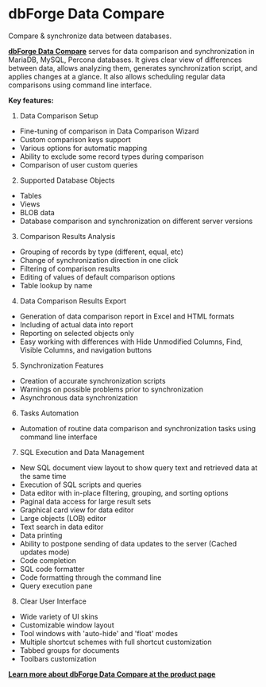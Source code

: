 # dbForge Data Compare

Compare &amp; synchronize data between databases.

[<strong>dbForge Data Compare</strong>](https://www.devart.com/dbforge/mysql/datacompare/) serves for data comparison and synchronization in MariaDB, MySQL, Percona databases. It gives clear view of differences between data, allows analyzing them, generates synchronization script, and applies changes at a glance. It also allows scheduling regular data comparisons using command line interface.

<strong>Key features:</strong>

1. Data Comparison Setup

- Fine-tuning of comparison in Data Comparison Wizard
- Custom comparison keys support
- Various options for automatic mapping
- Ability to exclude some record types during comparison
- Comparison of user custom queries

2. Supported Database Objects

- Tables
- Views
- BLOB data
- Database comparison and synchronization on different server versions

3. Comparison Results Analysis

- Grouping of records by type (different, equal, etc)
- Change of synchronization direction in one click
- Filtering of comparison results
- Editing of values of default comparison options
- Table lookup by name

4. Data Comparison Results Export

- Generation of data comparison report in Excel and HTML formats
- Including of actual data into report
- Reporting on selected objects only
- Easy working with differences with Hide Unmodified Columns, Find, Visible Columns, and navigation buttons

5. Synchronization Features

- Creation of accurate synchronization scripts
- Warnings on possible problems prior to synchronization
- Asynchronous data synchronization

6. Tasks Automation

- Automation of routine data comparison and synchronization tasks using command line interface

7. SQL Execution and Data Management

- New SQL document view layout to show query text and retrieved data at the same time
- Execution of SQL scripts and queries
- Data editor with in-place filtering, grouping, and sorting options
- Paginal data access for large result sets
- Graphical card view for data editor
- Large objects (LOB) editor
- Text search in data editor
- Data printing
- Ability to postpone sending of data updates to the server (Cached updates mode)
- Code completion
- SQL code formatter
- Code formatting through the command line
- Query execution pane

8. Clear User Interface

- Wide variety of UI skins
- Customizable window layout
- Tool windows with 'auto-hide' and 'float' modes
- Multiple shortcut schemes with full shortcut customization
- Tabbed groups for documents
- Toolbars customization

[<strong>Learn more about dbForge Data Compare at the product page</strong>](https://www.devart.com/dbforge/mysql/datacompare/)